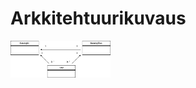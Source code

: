 # Arkkitehtuurikuvaus

<img src="https://raw.githubusercontent.com/SuloKM/ot-harjoitustyo/master/dokumentaatio/kuvat/luokat.png" width="160">
